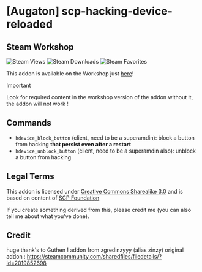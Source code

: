 # [Augaton] scp-hacking-device-reloaded

## Steam Workshop
![Steam Views](https://img.shields.io/steam/views/3302753364?color=red&style=for-the-badge)
![Steam Downloads](https://img.shields.io/steam/downloads/3302753364?color=red&style=for-the-badge)
![Steam Favorites](https://img.shields.io/steam/favorites/3302753364?color=red&style=for-the-badge)

This addon is available on the Workshop just [here](https://steamcommunity.com/sharedfiles/filedetails/?id=3302753364)!

> [!IMPORTANT]
> Look for required content in the workshop version of the addon without it, the addon will not work !

## Commands
+ `hdevice_block_button` (client, need to be a superamdin): block a button from hacking **that persist even after a restart**
+ `hdevice_unblock_button` (client, need to be a superamdin also): unblock a button from hacking

## Legal Terms
This addon is licensed under [Creative Commons Sharealike 3.0](https://creativecommons.org/licenses/by-sa/3.0/) and is based on content of [SCP Foundation](http://scp-wiki.wikidot.com/)

If you create something derived from this, please credit me (you can also tell me about what you've done).

## Credit
huge thank's to Guthen !
addon from zgredinzyyy (alias zinzy)
original addon : https://steamcommunity.com/sharedfiles/filedetails/?id=2019852698
